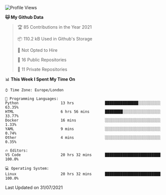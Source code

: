 <!--START_SECTION:waka-->
![Profile Views](http://img.shields.io/badge/Profile%20Views-0-blue)

**🐱 My Github Data** 

> 🏆 85 Contributions in the Year 2021
 > 
> 📦 110.2 kB Used in Github's Storage 
 > 
> 🚫 Not Opted to Hire
 > 
> 📜 16 Public Repositories 
 > 
> 🔑 11 Private Repositories  
 > 
📊 **This Week I Spent My Time On** 

```text
⌚︎ Time Zone: Europe/London

💬 Programming Languages: 
Python                   13 hrs              ███████████████░░░░░░░░░░   63.35% 
HTML                     6 hrs 56 mins       ████████░░░░░░░░░░░░░░░░░   33.77% 
Docker                   16 mins             ░░░░░░░░░░░░░░░░░░░░░░░░░   1.33% 
YAML                     9 mins              ░░░░░░░░░░░░░░░░░░░░░░░░░   0.74% 
Other                    4 mins              ░░░░░░░░░░░░░░░░░░░░░░░░░   0.35%

🔥 Editors: 
VS Code                  20 hrs 32 mins      █████████████████████████   100.0%

💻 Operating System: 
Linux                    20 hrs 32 mins      █████████████████████████   100.0%

```


 Last Updated on 31/07/2021
<!--END_SECTION:waka-->